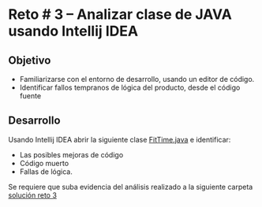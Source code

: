 # Reto # 3 – Analizar clase de JAVA usando Intellij IDEA 

## Objetivo

* Familiarizarse con el entorno de desarrollo, usando un editor de código.
* Identificar fallos tempranos de lógica del producto, desde el código fuente

## Desarrollo

Usando Intellij IDEA abrir la siguiente clase [FitTime.java](./FitTime.java) e identificar:
-	Las posibles mejoras de código
-	Código muerto
-	Fallas de lógica.

Se requiere que suba evidencia del análisis realizado a la siguiente carpeta  [solución reto 3](./Solucion)

